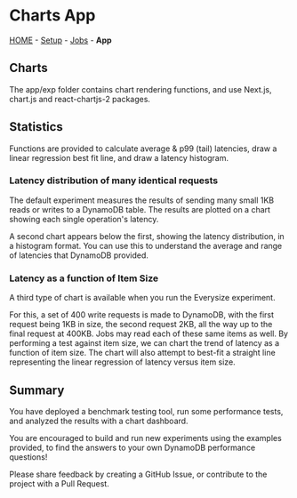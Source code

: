 # Charts App

[HOME](../README.md) - [Setup](../setup/README.md) -  [Jobs](../jobs/README.md) -  **App**

## Charts
The app/exp folder contains chart rendering functions, and use Next.js, chart.js and react-chartjs-2 packages.

## Statistics
Functions are provided to calculate average & p99 (tail) latencies, draw a linear regression best fit line, and draw a latency histogram. 

### Latency distribution of many identical requests

The default experiment measures the results of sending many small 1KB reads or writes to a DynamoDB table. The results are plotted on a chart showing each single operation's latency.

A second chart appears below the first, showing the latency distribution, in a histogram format.  You can use this to understand the average and range of latencies that DynamoDB provided.

### Latency as a function of Item Size

A third type of chart is available when you run the Everysize experiment.

For this, a set of 400 write requests is made to DynamoDB, with the first request being 1KB in size, the second request 2KB, all the way up to the final request at 400KB. Jobs may read each of these same items as well. By performing a test against item size, we can chart the trend of latency as a function of item size. The chart will also attempt to best-fit a straight line representing the linear regression of latency versus item size. 

## Summary
You have deployed a benchmark testing tool, run some performance tests, and analyzed the results with a chart dashboard. 

You are encouraged to build and run new experiments using the examples provided, to find the answers to your own DynamoDB performance questions!

Please share feedback by creating a GitHub Issue, or contribute to the project with a Pull Request. 



